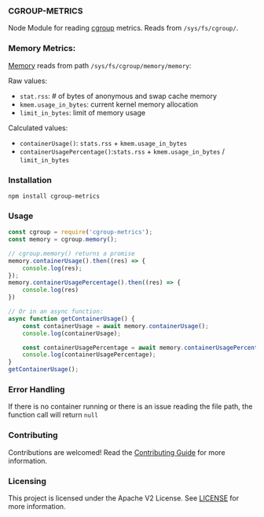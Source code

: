 ### CGROUP-METRICS

Node Module for reading [cgroup](https://www.kernel.org/doc/Documentation/cgroup-v1/) metrics. Reads from `/sys/fs/cgroup/`. 

### Memory Metrics:

[Memory](https://www.kernel.org/doc/Documentation/cgroup-v1/memory.txt) reads from path `/sys/fs/cgroup/memory/memory`:

Raw values:
- `stat.rss`: # of bytes of anonymous and swap cache memory
- `kmem.usage_in_bytes`: current kernel memory allocation
- `limit_in_bytes`: limit of memory usage

Calculated values:
- `containerUsage()`: `stats.rss` + `kmem.usage_in_bytes`
- `containerUsagePercentage()`:`stats.rss` + `kmem.usage_in_bytes` / `limit_in_bytes`


### Installation

```
npm install cgroup-metrics
```

### Usage

```javascript
const cgroup = require('cgroup-metrics');
const memory = cgroup.memory();

// cgroup.memory() returns a promise
memory.containerUsage().then((res) => {
    console.log(res);
});
memory.containerUsagePercentage().then((res) => {
    console.log(res)
})

// Or in an async function:
async function getContainerUsage() {
    const containerUsage = await memory.containerUsage();
    console.log(containerUsage);

    const containerUsagePercentage = await memory.containerUsagePercentage(containerUsage);
    console.log(containerUsagePercentage);
}
getContainerUsage();
```
### Error Handling

If there is no container running or there is an issue reading the file path, the function call will return `null`

### Contributing

Contributions are welcomed! Read the [Contributing Guide](./CONTRIBUTING.md) for more information.

### Licensing

This project is licensed under the Apache V2 License. See [LICENSE](LICENSE) for more information.
